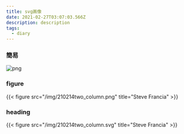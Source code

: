 ```yaml
---
title: svg画像
date: 2021-02-27T03:07:03.566Z
description: description
tags:
  - diary
---
```

### 簡易[]()
![png](/img/210214two_column.png)

### figure
{{< figure src="/img/210214two_column.png" title="Steve Francia" >}}

### heading
{{< figure src="/img/210214two_column.svg" title="Steve Francia" >}}